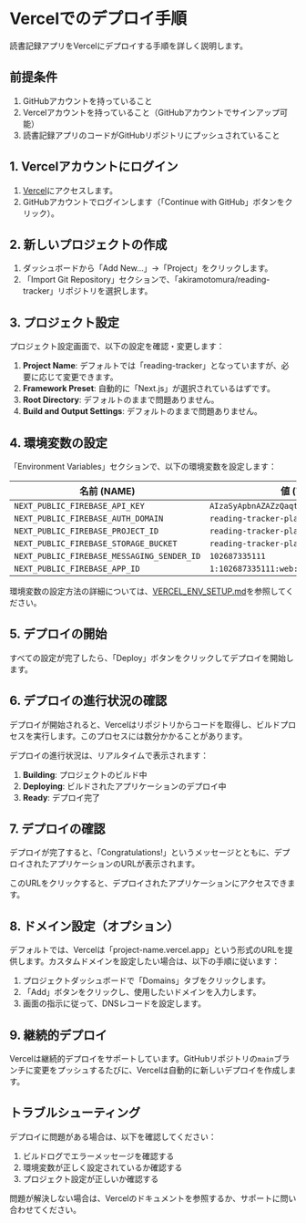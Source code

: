 # Vercelでのデプロイ手順

読書記録アプリをVercelにデプロイする手順を詳しく説明します。

## 前提条件

1. GitHubアカウントを持っていること
2. Vercelアカウントを持っていること（GitHubアカウントでサインアップ可能）
3. 読書記録アプリのコードがGitHubリポジトリにプッシュされていること

## 1. Vercelアカウントにログイン

1. [Vercel](https://vercel.com/)にアクセスします。
2. GitHubアカウントでログインします（「Continue with GitHub」ボタンをクリック）。

## 2. 新しいプロジェクトの作成

1. ダッシュボードから「Add New...」→「Project」をクリックします。
2. 「Import Git Repository」セクションで、「akiramotomura/reading-tracker」リポジトリを選択します。

## 3. プロジェクト設定

プロジェクト設定画面で、以下の設定を確認・変更します：

1. **Project Name**: デフォルトでは「reading-tracker」となっていますが、必要に応じて変更できます。
2. **Framework Preset**: 自動的に「Next.js」が選択されているはずです。
3. **Root Directory**: デフォルトのままで問題ありません。
4. **Build and Output Settings**: デフォルトのままで問題ありません。

## 4. 環境変数の設定

「Environment Variables」セクションで、以下の環境変数を設定します：

| 名前 (NAME) | 値 (VALUE) |
|------------|-----------|
| `NEXT_PUBLIC_FIREBASE_API_KEY` | `AIzaSyApbnAZAZzQaqtsAzGB9j_ecQQjor10y80` |
| `NEXT_PUBLIC_FIREBASE_AUTH_DOMAIN` | `reading-tracker-plan.firebaseapp.com` |
| `NEXT_PUBLIC_FIREBASE_PROJECT_ID` | `reading-tracker-plan` |
| `NEXT_PUBLIC_FIREBASE_STORAGE_BUCKET` | `reading-tracker-plan.firebasestorage.app` |
| `NEXT_PUBLIC_FIREBASE_MESSAGING_SENDER_ID` | `102687335111` |
| `NEXT_PUBLIC_FIREBASE_APP_ID` | `1:102687335111:web:25bfe912fe4813f96d94e2` |

環境変数の設定方法の詳細については、[VERCEL_ENV_SETUP.md](./VERCEL_ENV_SETUP.md)を参照してください。

## 5. デプロイの開始

すべての設定が完了したら、「Deploy」ボタンをクリックしてデプロイを開始します。

## 6. デプロイの進行状況の確認

デプロイが開始されると、Vercelはリポジトリからコードを取得し、ビルドプロセスを実行します。このプロセスには数分かかることがあります。

デプロイの進行状況は、リアルタイムで表示されます：

1. **Building**: プロジェクトのビルド中
2. **Deploying**: ビルドされたアプリケーションのデプロイ中
3. **Ready**: デプロイ完了

## 7. デプロイの確認

デプロイが完了すると、「Congratulations!」というメッセージとともに、デプロイされたアプリケーションのURLが表示されます。

このURLをクリックすると、デプロイされたアプリケーションにアクセスできます。

## 8. ドメイン設定（オプション）

デフォルトでは、Vercelは「project-name.vercel.app」という形式のURLを提供します。カスタムドメインを設定したい場合は、以下の手順に従います：

1. プロジェクトダッシュボードで「Domains」タブをクリックします。
2. 「Add」ボタンをクリックし、使用したいドメインを入力します。
3. 画面の指示に従って、DNSレコードを設定します。

## 9. 継続的デプロイ

Vercelは継続的デプロイをサポートしています。GitHubリポジトリの`main`ブランチに変更をプッシュするたびに、Vercelは自動的に新しいデプロイを作成します。

## トラブルシューティング

デプロイに問題がある場合は、以下を確認してください：

1. ビルドログでエラーメッセージを確認する
2. 環境変数が正しく設定されているか確認する
3. プロジェクト設定が正しいか確認する

問題が解決しない場合は、Vercelのドキュメントを参照するか、サポートに問い合わせてください。